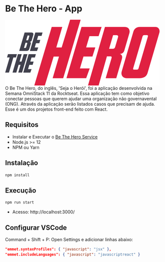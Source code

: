 # Be The Hero - App
<img style="float: left; position: relative; top: 0; margin-right: 15px" src="src/assets/logo.svg">
O Be The Hero, do inglês, 'Seja o Herói', foi a aplicação desenvolvida na Semana OmniStack 11 da Rocktseat. Essa aplicação tem como objetivo conectar pessoas que querem ajudar uma organização não governavental (ONG). Através da aplicação serão listados casos que precisam de ajuda. Esse é um dos projetos front-end feito com React.

## Requisitos
* Instalar e Executar o [Be The Hero Service](https://github.com/natancardosodev/Be-The-Hero-Service)
* Node.js >= 12
* NPM ou Yarn

## Instalação
```cmd
npm install
```

## Execução
```cmd
npm run start
```
* Acesso: http://localhost:3000/

## Configurar VSCode
Command + Shift + P: Open Settings e adicionar linhas abaixo:
```json
"emmet.syntaxProfiles": { "javascript": "jsx" },
"emmet.includeLanguages": { "javascript": "javascriptreact" }
```